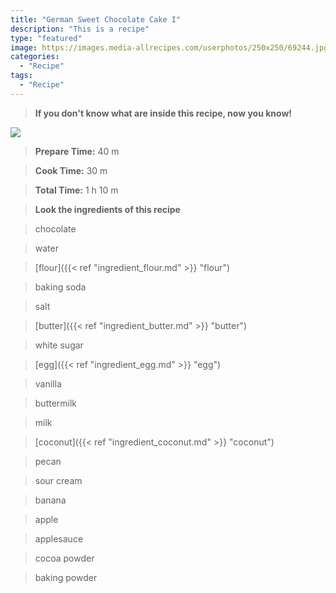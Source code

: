 ```yaml
---
title: "German Sweet Chocolate Cake I"
description: "This is a recipe"
type: "featured"
image: https://images.media-allrecipes.com/userphotos/250x250/69244.jpg
categories: 
  - "Recipe"
tags: 
  - "Recipe"
---
```



>**If you don't know what are inside this recipe, now you know!**

![](../images/Recipes-Banner.jpg)
> **Prepare Time:** 40 m


> **Cook Time:** 30 m


> **Total Time:** 1 h 10 m

> **Look the ingredients of this recipe**

> chocolate

> water

> [flour]({{< ref "ingredient_flour.md" >}} "flour")

> baking soda

> salt

> [butter]({{< ref "ingredient_butter.md" >}} "butter")

> white sugar

> [egg]({{< ref "ingredient_egg.md" >}} "egg")

> vanilla

> buttermilk

> milk

> [coconut]({{< ref "ingredient_coconut.md" >}} "coconut")

> pecan

> sour cream

> banana

> apple

> applesauce

> cocoa powder

> baking powder

